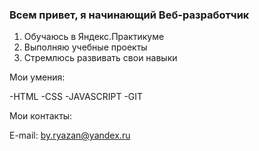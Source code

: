 ### Всем привет, я начинающий Веб-разработчик

1. Обучаюсь в Яндекс.Практикуме
2. Выполняю учебные проекты
3. Стремлюсь развивать свои навыки

Мои умения:

-HTML
-CSS
-JAVASCRIPT
-GIT

Мои контакты:

E-mail: by.ryazan@yandex.ru

